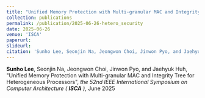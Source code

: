 ```yaml
---
title: "Unified Memory Protection with Multi-granular MAC and Integrity Tree for Heterogeneous Processors"
collection: publications
permalink: /publication/2025-06-26-hetero_security
date: 2025-06-26
venue: 'ISCA'
paperurl:
slideurl:
citation: 'Sunho Lee, Seonjin Na, Jeongwon Choi, Jinwon Pyo, and Jaehyuk Huh, &quot;Unified Memory Protection with Multi-granular MAC and Integrity Tree for Heterogeneous Processors&quot;, the 52nd IEEE International Symposium on Computer Architecture (ISCA), June 2025'
---
```

**Sunho Lee**, Seonjin Na, Jeongwon Choi, Jinwon Pyo, and Jaehyuk Huh, &quot;Unified Memory Protection with Multi-granular MAC and Integrity Tree for Heterogeneous Processors&quot;, *the 52nd IEEE International Symposium on Computer Architecture (* ***ISCA*** *)*, June 2025
